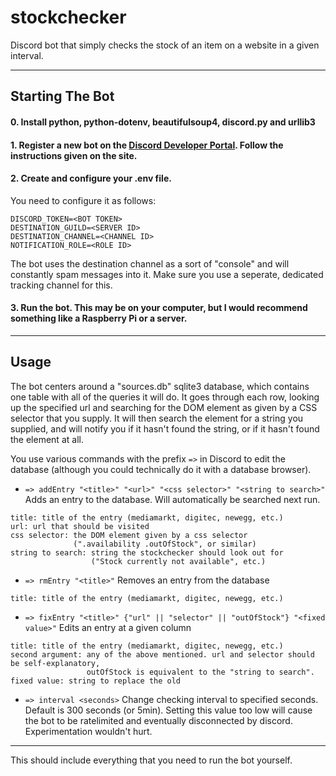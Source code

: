 # stockchecker
Discord bot that simply checks the stock of an item on a website in a given interval.

---

## Starting The Bot
#### 0. Install python, python-dotenv, beautifulsoup4, discord.py and urllib3
#### 1. Register a new bot on the [Discord Developer Portal](https://discord.com/developers/applications). Follow the instructions given on the site.
#### 2. Create and configure your .env file.
You need to configure it as follows:
```
DISCORD_TOKEN=<BOT TOKEN>
DESTINATION_GUILD=<SERVER ID>
DESTINATION_CHANNEL=<CHANNEL ID>
NOTIFICATION_ROLE=<ROLE ID>
```
The bot uses the destination channel as a sort of "console" and will constantly spam messages into it.
Make sure you use a seperate, dedicated tracking channel for this.
#### 3. Run the bot. This may be on your computer, but I would recommend something like a Raspberry Pi or a server.
---

## Usage

The bot centers around a "sources.db" sqlite3 database, which contains one table with all of the queries it will do.
It goes through each row, looking up the specified url and searching for the DOM element as given by a CSS selector that you supply.
It will then search the element for a string you supplied, and will notify you if it hasn't found the string, or if it hasn't found the element at all.

You use various commands with the prefix `=>` in Discord to edit the database (although you could technically do it with a database browser).

- `=> addEntry "<title>" "<url>" "<css selector>" "<string to search>"` Adds an entry to the database. Will automatically be searched next run.
```
title: title of the entry (mediamarkt, digitec, newegg, etc.)
url: url that should be visited
css selector: the DOM element given by a css selector 
              (".availability .outOfStock", or similar)
string to search: string the stockchecker should look out for 
                  ("Stock currently not available", etc.)
```

- `=> rmEntry "<title>"` Removes an entry from the database
```
title: title of the entry (mediamarkt, digitec, newegg, etc.)
```

- `=> fixEntry "<title>" {"url" || "selector" || "outOfStock"} "<fixed value>"` Edits an entry at a given column
```
title: title of the entry (mediamarkt, digitec, newegg, etc.)
second argument: any of the above mentioned. url and selector should be self-explanatory, 
                 outOfStock is equivalent to the "string to search".
fixed value: string to replace the old
```
- `=> interval <seconds>` Change checking interval to specified seconds. Default is 300 seconds (or 5min).
Setting this value too low will cause the bot to be ratelimited and eventually disconnected by discord. Experimentation wouldn't hurt.

---

This should include everything that you need to run the bot yourself.
